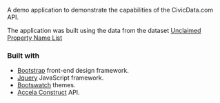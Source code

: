 A demo application to demonstrate the capabilities of the CivicData.com API.

The application was built using the data from the dataset [Unclaimed Property Name List](http://www.civicdata.com/en/dataset/unclaimed-property/resource/efab801d-8815-46af-8961-aec57ab8d83b)

### Built with

* [Bootstrap](http://getbootstrap.com/) front-end design framework.
* [Jquery](http://jquery.com/) JavaScript framework.
* [Bootswatch](http://bootswatch.com/) themes.
* [Accela Construct](https://developer.accela.com/) API.

